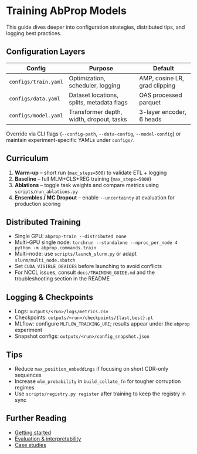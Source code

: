 # Training AbProp Models

This guide dives deeper into configuration strategies, distributed tips, and logging best practices.

## Configuration Layers

| Config | Purpose | Default |
|--------|---------|---------|
| `configs/train.yaml` | Optimization, scheduler, logging | AMP, cosine LR, grad clipping |
| `configs/data.yaml` | Dataset locations, splits, metadata flags | OAS processed parquet |
| `configs/model.yaml` | Transformer depth, width, dropout, tasks | 3-layer encoder, 6 heads |

Override via CLI flags (`--config-path`, `--data-config`, `--model-config`) or maintain experiment-specific YAMLs under `configs/`.

## Curriculum

1. **Warm-up** – short run (`max_steps=500`) to validate ETL + logging
2. **Baseline** – full MLM+CLS+REG training (`max_steps=5000`)
3. **Ablations** – toggle task weights and compare metrics using `scripts/run_ablations.py`
4. **Ensembles / MC Dropout** – enable `--uncertainty` at evaluation for production scoring

## Distributed Training

- Single GPU: `abprop-train --distributed none`
- Multi-GPU single node: `torchrun --standalone --nproc_per_node 4 python -m abprop.commands.train`
- Multi-node: use `scripts/launch_slurm.py` or adapt `slurm/multi_node.sbatch`
- Set `CUDA_VISIBLE_DEVICES` before launching to avoid conflicts
- For NCCL issues, consult `docs/TRAINING_GUIDE.md` and the troubleshooting section in the README

## Logging & Checkpoints

- Logs: `outputs/<run>/logs/metrics.csv`
- Checkpoints: `outputs/<run>/checkpoints/{last,best}.pt`
- MLflow: configure `MLFLOW_TRACKING_URI`; results appear under the `abprop` experiment
- Snapshot configs: `outputs/<run>/config_snapshot.json`

## Tips

- Reduce `max_position_embeddings` if focusing on short CDR-only sequences
- Increase `mlm_probability` in `build_collate_fn` for tougher corruption regimes
- Use `scripts/registry.py register` after training to keep the registry in sync

## Further Reading

- [Getting started](GETTING_STARTED.md)
- [Evaluation & interpretability](EVALUATION.md)
- [Case studies](case_studies/README.md)
